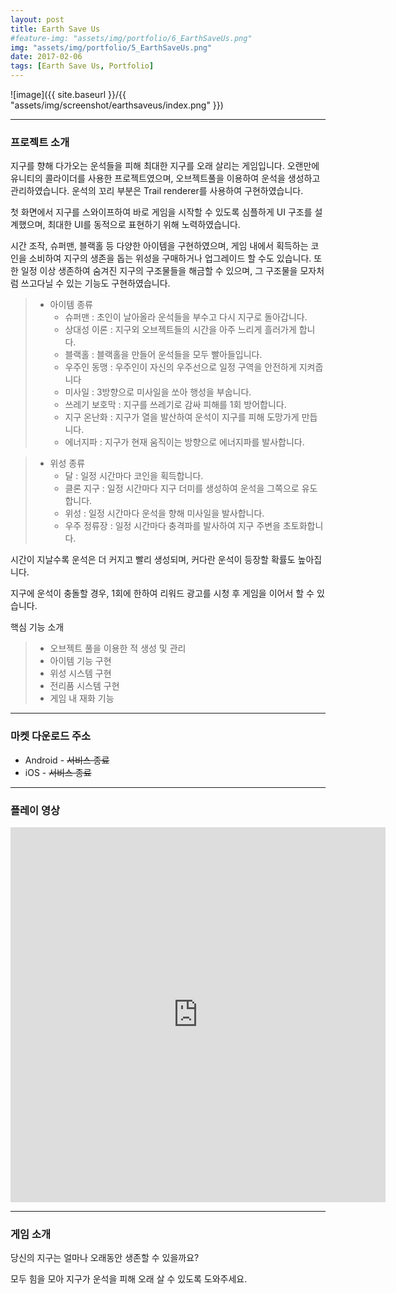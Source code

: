 ```yaml
---
layout: post
title: Earth Save Us
#feature-img: "assets/img/portfolio/6_EarthSaveUs.png"
img: "assets/img/portfolio/5_EarthSaveUs.png"
date: 2017-02-06
tags: [Earth Save Us, Portfolio]
---
```


![image]({{ site.baseurl }}/{{ "assets/img/screenshot/earthsaveus/index.png" }}) 

---

### 프로젝트 소개

지구를 향해 다가오는 운석들을 피해 최대한 지구를 오래 살리는 게임입니다. 오랜만에 유니티의 콜라이더를 사용한 프로젝트였으며, 오브젝트풀을 이용하여 운석을 생성하고 관리하였습니다. 운석의 꼬리 부분은 Trail renderer를 사용하여 구현하였습니다.

첫 화면에서 지구를 스와이프하여 바로 게임을 시작할 수 있도록 심플하게 UI 구조를 설계했으며, 최대한 UI를 동적으로 표현하기 위해 노력하였습니다. 

시간 조작, 슈퍼맨, 블랙홀 등 다양한 아이템을 구현하였으며, 게임 내에서 획득하는 코인을 소비하여 지구의 생존을 돕는 위성을 구매하거나 업그레이드 할 수도 있습니다. 또한 일정 이상 생존하여 숨겨진 지구의 구조물들을 해금할 수 있으며, 그 구조물을 모자처럼 쓰고다닐 수 있는 기능도 구현하였습니다.

>* 아이템 종류
>    * 슈퍼맨 : 초인이 날아올라 운석들을 부수고 다시 지구로 돌아갑니다.
>    * 상대성 이론 : 지구외 오브젝트들의 시간을 아주 느리게 흘러가게 합니다.
>    * 블랙홀 : 블랙홀을 만들어 운석들을 모두 빨아들입니다.
>    * 우주인 동맹 : 우주인이 자신의 우주선으로 일정 구역을 안전하게 지켜줍니다
>    * 미사일 : 3방향으로 미사일을 쏘아 행성을 부숩니다.
>    * 쓰레기 보호막 : 지구를 쓰레기로 감싸 피해를 1회 방어합니다.
>    * 지구 온난화 : 지구가 열을 발산하여 운석이 지구를 피해 도망가게 만듭니다.
>    * 에너지파 : 지구가 현재 움직이는 방향으로 에너지파를 발사합니다.

>* 위성 종류
>    * 달 : 일정 시간마다 코인을 획득합니다.
>    * 클론 지구 : 일정 시간마다 지구 더미를 생성하여 운석을 그쪽으로 유도합니다.
>    * 위성 : 일정 시간마다 운석을 향해 미사일을 발사합니다.
>    * 우주 정류장 : 일정 시간마다 충격파를 발사하여 지구 주변을 초토화합니다.


시간이 지날수록 운석은 더 커지고 빨리 생성되며, 커다란 운석이 등장할 확률도 높아집니다. 

지구에 운석이 충돌할 경우, 1회에 한하여 리워드 광고를 시청 후 게임을 이어서 할 수 있습니다.

핵심 기능 소개
> * 오브젝트 풀을 이용한 적 생성 및 관리
> * 아이템 기능 구현
> * 위성 시스템 구현
> * 전리품 시스템 구현
> * 게임 내 재화 기능

---

### 마켓 다운로드 주소

* Android - ~~서비스 종료~~
* iOS - ~~서비스 종료~~

---

### 플레이 영상
<center><iframe width="600" height="600" src="https://www.youtube.com/embed/oyWZTVfl7RQ" frameborder="0" allowfullscreen></iframe></center>

---

### 게임 소개
당신의 지구는 얼마나 오래동안 생존할 수 있을까요?

모두 힘을 모아 지구가 운석을 피해 오래 살 수 있도록 도와주세요.


